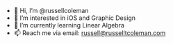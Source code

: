 - 👋 Hi, I’m @russellcoleman
- 👀 I’m interested in iOS and Graphic Design
- 🌱 I’m currently learning Linear Algebra
- 📫 Reach me via email: russell@russelltcoleman.com

<!---
russellcoleman/russellcoleman is a ✨ special ✨ repository because its `README.md` (this file) appears on your GitHub profile.
You can click the Preview link to take a look at your changes.
--->
